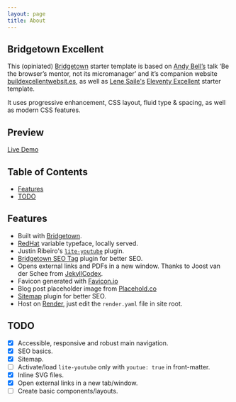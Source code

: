 ```yaml
---
layout: page
title: About
---
```


## Bridgetown Excellent

This (opiniated) [Bridgetown](https://www.bridgetownrb.com) starter template is based on [Andy Bell’s](https://bell.bz/@andy) talk ‘Be the browser’s mentor, not its micromanager’ and it’s companion website [buildexcellentwebsit.es](https://buildexcellentwebsit.es/), as well as [Lene Saile's](https://www.lenesaile.com/en/) [Eleventy Excellent](https://github.com/madrilene/eleventy-excellent) starter template.

It uses progressive enhancement, CSS layout, fluid type & spacing, as well as modern CSS features.

## Preview

[Live Demo](https://bridgetown-excellent.onrender.com/)

## Table of Contents

- [Features](#features)
- [TODO](#todo)


## Features

- Built with [Bridgetown](https://www.bridgetownrb.com).
- [RedHat](https://github.com/RedHatOfficial/RedHatFont) variable typeface, locally served.
- Justin Ribeiro's [`lite-youtube`](https://github.com/justinribeiro/lite-youtube) plugin.
- [Bridgetown SEO Tag](https://github.com/bridgetownrb/bridgetown-seo-tag) plugin for better SEO.
- Opens external links and PDFs in a new window. Thanks to Joost van der Schee from [JekyllCodex](http://jekyllcodex.org/).
- Favicon generated with [Favicon.io](https://favicon.io/)
- Blog post placeholder image from [Placehold.co](https://placehold.co/)
- [Sitemap](https://github.com/ayushn21/bridgetown-sitemap) plugin for better SEO.
- Host on [Render](https://render.com/), just edit the `render.yaml` file in site root.

## TODO

- [x] Accessible, responsive and robust main navigation.
- [x] SEO basics.
- [x] Sitemap.
- [ ] Activate/load `lite-youtube` only with `youtue: true` in front-matter.
- [x] Inline SVG files.
- [x] Open external links in a new tab/window.
- [ ] Create basic components/layouts.
